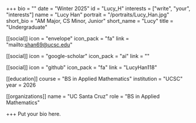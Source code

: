 +++
bio = ""
date = "Winter 2025"
id = "Lucy_H"
interests = ["write", "your", "interests"]
name = "Lucy Han"
portrait = "/portraits/Lucy_Han.jpg"
short_bio = "AM Major, CS Minor, Junior"
short_name = "Lucy"
title = "Undergraduate"

[[social]]
    icon = "envelope"
    icon_pack = "fa"
    link = "mailto:shan69@ucsc.edu"

[[social]]
    icon = "google-scholar"
    icon_pack = "ai"
    link = ""

[[social]]
    icon = "github"
    icon_pack = "fa"
    link = "LucyHan118"

[[education]]
    course = "BS in Applied Mathematics"
    institution = "UCSC"
    year = 2026
    
[[organizations]]
    name = "UC Santa Cruz"
    role = "BS in Applied Mathematics" 

+++
Put your bio here.